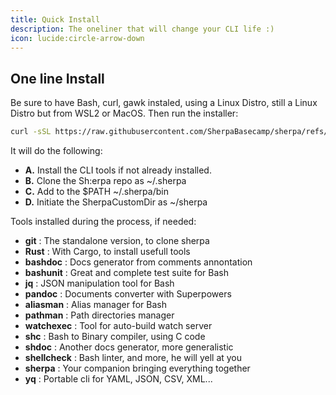 ```yaml
---
title: Quick Install
description: The oneliner that will change your CLI life :)
icon: lucide:circle-arrow-down
---
```


## One line Install

Be sure to have Bash, curl, gawk instaled, using a Linux Distro, still a Linux Distro but from WSL2 or MacOS. Then run the installer:

```bash
curl -sSL https://raw.githubusercontent.com/SherpaBasecamp/sherpa/refs/heads/master/tools/install.sh | bash
```

It will do the following:

* **A.** Install the CLI tools if not already installed.
* **B.** Clone the Sh:erpa repo as ~/.sherpa
* **C.** Add to the $PATH ~/.sherpa/bin
* **D.** Initiate the SherpaCustomDir as ~/sherpa

Tools installed during the process, if needed:

*  **git** : The standalone version, to clone sherpa
*  **Rust** : With Cargo, to install usefull tools
*  **bashdoc** : Docs generator from comments annontation
*  **bashunit** : Great and complete test suite for Bash
*  **jq** : JSON manipulation tool for Bash
*  **pandoc** : Documents converter with Superpowers
*  **aliasman** : Alias manager for Bash
*  **pathman** : Path directories manager
*  **watchexec** : Tool for auto-build watch server
*  **shc** : Bash to Binary compiler, using C code
*  **shdoc** : Another docs generator, more generalistic
*  **shellcheck** : Bash linter, and more, he will yell at you
*  **sherpa** : Your companion bringing everything together
*  **yq** : Portable cli for YAML, JSON, CSV, XML...




